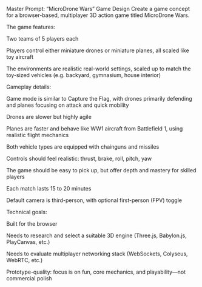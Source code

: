 Master Prompt: “MicroDrone Wars” Game Design
Create a game concept for a browser-based, multiplayer 3D action game titled MicroDrone Wars.

The game features:

Two teams of 5 players each

Players control either miniature drones or miniature planes, all scaled like toy aircraft

The environments are realistic real-world settings, scaled up to match the toy-sized vehicles (e.g. backyard, gymnasium, house interior)

Gameplay details:

Game mode is similar to Capture the Flag, with drones primarily defending and planes focusing on attack and quick mobility

Drones are slower but highly agile

Planes are faster and behave like WW1 aircraft from Battlefield 1, using realistic flight mechanics

Both vehicle types are equipped with chainguns and missiles

Controls should feel realistic: thrust, brake, roll, pitch, yaw

The game should be easy to pick up, but offer depth and mastery for skilled players

Each match lasts 15 to 20 minutes

Default camera is third-person, with optional first-person (FPV) toggle

Technical goals:

Built for the browser

Needs to research and select a suitable 3D engine (Three.js, Babylon.js, PlayCanvas, etc.)

Needs to evaluate multiplayer networking stack (WebSockets, Colyseus, WebRTC, etc.)

Prototype-quality: focus is on fun, core mechanics, and playability—not commercial polish